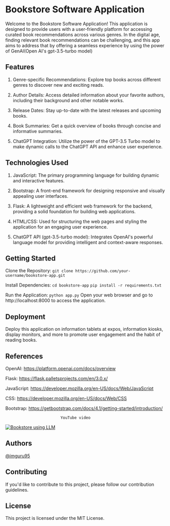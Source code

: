# Bookstore Software Application
Welcome to the Bookstore Software Application! This application is designed to provide users with a user-friendly platform for accessing curated book recommendations across various genres. In the digital age, finding relevant book recommendations can be challenging, and this app aims to address that by offering a seamless experience by using the power of GenAI(Open AI's gpt-3.5-turbo model)

## Features
1. Genre-specific Recommendations: Explore top books across different genres to discover new and exciting reads.

2. Author Details: Access detailed information about your favorite authors, including their background and other notable works.

3. Release Dates: Stay up-to-date with the latest releases and upcoming books.

4. Book Summaries: Get a quick overview of books through concise and informative summaries.

5. ChatGPT Integration: Utilize the power of the GPT-3.5 Turbo model to make dynamic calls to the ChatGPT API and enhance user experience.

## Technologies Used
1. JavaScript: The primary programming language for building dynamic and interactive features.

2. Bootstrap: A front-end framework for designing responsive and visually appealing user interfaces.

3. Flask: A lightweight and efficient web framework for the backend, providing a solid foundation for building web applications.

4. HTML/CSS: Used for structuring the web pages and styling the application for an engaging user experience.

5. ChatGPT API (gpt-3.5-turbo model): Integrates OpenAI's powerful language model for providing intelligent and context-aware responses.

## Getting Started
Clone the Repository:
`git clone https://github.com/your-username/bookstore-app.git`

Install Dependencies:
`cd bookstore-app`
`pip install -r requirements.txt`

Run the Application:
`python app.py`
Open your web browser and go to http://localhost:8000 to access the application.

## Deployment
Deploy this application on information tablets at expos, information kiosks, display monitors, and more to promote user engagement and the habit of reading books.

## References
OpenAI: https://platform.openai.com/docs/overview

Flask: https://flask.palletsprojects.com/en/3.0.x/

JavaScript: https://developer.mozilla.org/en-US/docs/Web/JavaScript

CSS: https://developer.mozilla.org/en-US/docs/Web/CSS

Bootstrap: https://getbootstrap.com/docs/4.1/getting-started/introduction/

                            YouTube video
[![Bookstore using LLM](https://img.youtube.com/vi/NEPhKt40luk/0.jpg)](https://www.youtube.com/watch?v=NEPhKt40luk&t=1s "Bookstore using LLM")

## Authors
[@imguru95](https://github.com/imguru95)

## Contributing
If you'd like to contribute to this project, please follow our contribution guidelines.

## License
This project is licensed under the MIT License.
